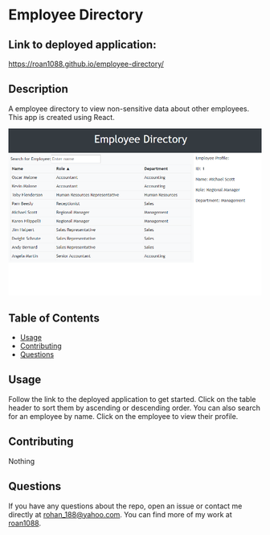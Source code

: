 # Employee Directory

## Link to deployed application:

https://roan1088.github.io/employee-directory/

## Description
A employee directory to view non-sensitive data about other employees. This app is created using React.

![Employee Directory](./images/employee-directory.png)

## Table of Contents
- [Usage](#usage)
- [Contributing](#contributing)
- [Questions](#questions)

## Usage
Follow the link to the deployed application to get started. Click on the table header to sort them by ascending or descending order. You can also search for an employee by name. Click on the employee to view their profile.

## Contributing
Nothing

## Questions
If you have any questions about the repo, open an issue or contact me directly at rohan_188@yahoo.com. You can find more of my work at [roan1088](https://github.com/roan1088).